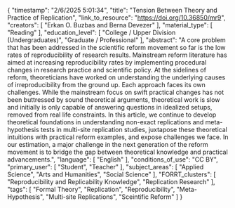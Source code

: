 {
    "timestamp": "2/6/2025 5:01:34",
    "title": "Tension Between Theory and Practice of Replication",
    "link_to_resource": "https://doi.org/10.36850/mr9",
    "creators": [
        "Erkan O. Buzbas and Berna Devezer"
    ],
    "material_type": [
        "Reading"
    ],
    "education_level": [
        "College / Upper Division (Undergraduates)",
        "Graduate / Professional"
    ],
    "abstract": "A core problem that has been addressed in the scientific reform movement so far is the low rates of reproducibility of research results. Mainstream reform literature has aimed at increasing reproducibility rates by implementing procedural changes in research practice and scientific policy. At the sidelines of reform, theoreticians have worked on understanding the underlying causes of irreproducibility from the ground up. Each approach faces its own challenges. While the mainstream focus on swift practical changes has not been buttressed by sound theoretical arguments, theoretical work is slow and initially is only capable of answering questions in idealized setups, removed from real life constraints. In this article, we continue to develop theoretical foundations in understanding non-exact replications and meta-hypothesis tests in multi-site replication studies, juxtapose these theoretical intuitions with practical reform examples, and expose challenges we face. In our estimation, a major challenge in the next generation of the reform movement is to bridge the gap between theoretical knowledge and practical advancements.",
    "language": [
        "English"
    ],
    "conditions_of_use": "CC BY",
    "primary_user": [
        "Student",
        "Teacher"
    ],
    "subject_areas": [
        "Applied Science",
        "Arts and Humanities",
        "Social Science"
    ],
    "FORRT_clusters": [
        "Reproducibility and Replicability Knowledge",
        "Replication Research"
    ],
    "tags": [
        "Formal Theory",
        "Replication",
        "Reproducibility",
        "Meta-Hypothesis",
        "Multi-site Replications",
        "Sceintific Reform"
    ]
}